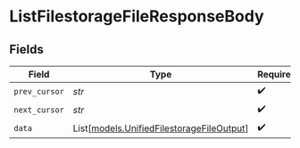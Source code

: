 # ListFilestorageFileResponseBody


## Fields

| Field                                                                                  | Type                                                                                   | Required                                                                               | Description                                                                            |
| -------------------------------------------------------------------------------------- | -------------------------------------------------------------------------------------- | -------------------------------------------------------------------------------------- | -------------------------------------------------------------------------------------- |
| `prev_cursor`                                                                          | *str*                                                                                  | :heavy_check_mark:                                                                     | N/A                                                                                    |
| `next_cursor`                                                                          | *str*                                                                                  | :heavy_check_mark:                                                                     | N/A                                                                                    |
| `data`                                                                                 | List[[models.UnifiedFilestorageFileOutput](../models/unifiedfilestoragefileoutput.md)] | :heavy_check_mark:                                                                     | N/A                                                                                    |